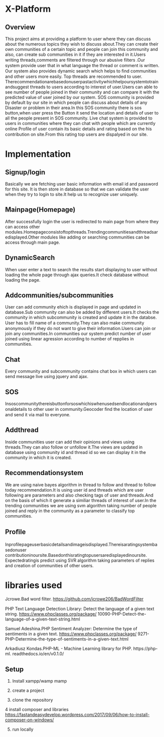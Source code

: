 # X-Platform
## Overview
This project aims at providing a platform to user where they can discuss about the numerous topics they wish to discuss about.They can create their own communities of a certain topic and people can join this community and also, can create sub communities in it if they are interested in it.Users writing threads,comments are ﬁltered through our abusive ﬁlters .Our system provide user that in what language the thread or comment is written. Our system also provides dynamic search which helps to ﬁnd communities and other users more easily. Top threads are recommended to user.
Therecommendationarebasedonuserpastactivitywhichhelpoursystemtotrainandsuggest threads to users according to interest of user.Users can able to see number of people joined in their community and can compare it with the predicted value of user joined by our system. SOS community is provided by default by our site in which people can discuss about details of any Disaster or problem in their area.In this SOS community there is sos button,when user press the Button it send the location and details of user to all the people present in SOS community. Live chat system is provided to users in communities where they can chat with people which are currently online Proﬁle of user contain its basic details and rating based on the his contribution on site.From this rating top users are dispalyed in our site.



# Implementation

## Signup/login
Basically we are fetching user basic information with email id and password for this site. It is then store in database so that we can validate the user when they try to login to site.It help us to recognize user uniquely.
## Mainpage(Homepage)
After successfully login the user is redirected to main page from where they can access other modules.Homepageconsistoftopthreads.Trendingcommunitiesandthreadsaredisplayed.Other modules like adding or searching communities can be access through main page.
## DynamicSearch
When user enter a text to search the results start displaying to user without loading the whole page through ajax queries.It check database without loading the page.
## Addcommunities/subcommunities
User can add community ehich is displayed in page and updated in database.Sub community can also be added by different users.It checks the community in which subcommunity is created and update it in the databse.
User has to ﬁll name of a community.They can also make community anonymously if they do not want to give their information.Users can join or join any communities.In communities our system predict number of user joined using linear agression according to number of repplies in communities.
## Chat
Every community and subcommunity contains chat box in which users can send message live using jquery and ajax.
## SOS
Insoscommunitythereisbuttonforsoswhichiswhenusedsendlocationandpersonaldetails to other user in community.Geocoder ﬁnd the location of user and send it via mail to everyone.
## Addthread
Inside communities user can add their opinions and views using threads.They can also follow or unfollow it.The views are updated in database using community id and thread id so we can display it in the community in which it is created.
## Recommendationsystem
We are using naive bayes algorithm in thread to follow and thread to follow today recommendation.It is using user id and threads which are user following are parameters and also checking tags of user and threads.And on the basis of which it generate a similiar threads of interest of user.In the trending communities we are using svm algorithm taking number of people joined and reply in the community as a parameter to classify top communities.
## Proﬁle
Inproﬁlepageuserbasicdetailsandimageisdisplayed.Thereisaratingsystembasedonuser contributioninoursite.Basedonthisratingtopusersaredisplayedinoursite. Expectedratingis predict using SVR algorithm taking parameters of replies and creation of communities of other users.

# libraries used
Jcrowe.Bad word ﬁlter. https://github.com/jcrowe206/BadWordFilter

PHP Text Language Detection Library: Detect the language of a given text string. https://www.phpclasses.org/package/ 10090-PHP-Detect-the-language-of-a-given-text-string.html

Samuel Adeshina.PHP Sentiment Analyzer: Determine the type of sentiments in a given text. https://www.phpclasses.org/package/ 9271-PHP-Determine-the-type-of-sentiments-in-a-given-text.html

Arkadiusz Kondas.PHP-ML - Machine Learning library for PHP. https://php-ml. readthedocs.io/en/v0.1.0/


## Setup
1. Install xampp/wamp mamp

2. create a project 

3. clone the repository

4 install composer and  libraries  https://fastandeasydevelop.wordpress.com/2017/09/06/how-to-install-composer-on-windows/

5. run locally
